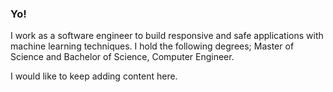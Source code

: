 ### Yo!
I work as a software engineer to build responsive and safe applications with machine learning techniques.
I hold the following degrees; Master of Science and Bachelor of Science, Computer Engineer. 

I would like to keep adding content here.
